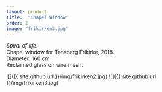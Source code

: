 ```yaml
---
layout: product
title:  "Chapel Window"
order: 2
image: "frikirken3.jpg"
---
```


_Spiral of life_.  
Chapel window for Tønsberg Frikirke, 2018.  
Diameter: 160 cm  
Reclaimed glass on wire mesh.  

![]({{ site.github.url }}/img/frikirken2.jpg)
![]({{ site.github.url }}/img/frikirken3.jpg)
